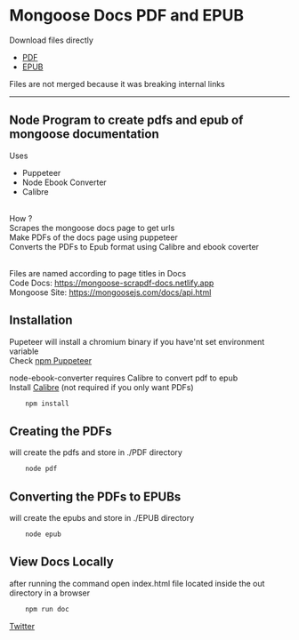 # Mongoose Docs PDF and EPUB

Download files directly
- [PDF](./PDF/)
- [EPUB](./EPUB/)

Files are not merged because it was breaking internal links

----
## Node Program to create pdfs and epub of mongoose documentation

Uses
- Puppeteer
- Node Ebook Converter
- Calibre

</br>
How ? </br>
Scrapes the mongoose docs page to get urls </br>
Make PDFs of the docs page using puppeteer</br>
Converts the PDFs to Epub format using Calibre and ebook coverter </br>
</br>

Files are named according to page titles in Docs </br>
Code Docs: https://mongoose-scrapdf-docs.netlify.app </br>
Mongoose Site: https://mongoosejs.com/docs/api.html

## Installation
Pupeteer will install a chromium binary if you have'nt set environment variable</br>
Check [npm Puppeteer](https://www.npmjs.com/package/puppeteer)</br>

node-ebook-converter requires Calibre to convert pdf to epub</br>
Install [Calibre](https://calibre-ebook.com/) (not required if you only want PDFs)
```bash
    npm install
```

## Creating the PDFs
will create the pdfs and store in ./PDF directory</br>
```bash
    node pdf
```


## Converting the PDFs to EPUBs
will create the epubs and store in ./EPUB directory</br>
```bash
    node epub
```

## View Docs Locally
after running the command open index.html file located inside the out directory in a browser
```bash
    npm run doc
```

[Twitter](https://twitter.com/hey_its_tay11)